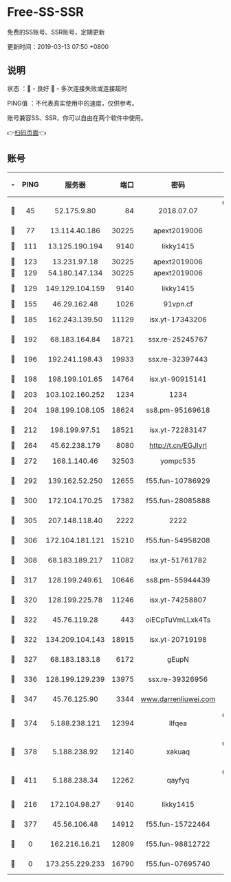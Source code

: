 # Free-SS-SSR

免费的SS账号、SSR账号，定期更新

更新时间：2019-03-13 07:50 +0800

## 说明

状态     ：🙂 - 良好 🙁 - 多次连接失败或连接超时

PING值   ：不代表真实使用中的速度，仅供参考。

账号兼容SS、SSR，你可以自由在两个软件中使用。

👉[扫码页面](https://liesauer.github.io/Free-SS-SSR/)👈

## 账号

|-|PING|服务器|端口|密码|加密方式|区域|
|:----:|:----:|:-----:|-----:|:----:|:----:|:----:|
|🙂|45|52.175.9.80|84|2018.07.07|chacha20-ietf-poly1305|HK|
|🙂|77|13.114.40.186|30225|apext2019006|chacha20|JP|
|🙂|111|13.125.190.194|9140|likky1415|aes-256-cfb|KR|
|🙂|123|13.231.97.18|30225|apext2019006|chacha20|JP|
|🙂|129|54.180.147.134|30225|apext2019006|chacha20|KR|
|🙂|129|149.129.104.159|9140|likky1415|aes-256-cfb|HK|
|🙂|155|46.29.162.48|1026|91vpn.cf|rc4-md5|RU|
|🙂|185|162.243.139.50|11129|isx.yt-17343206|aes-256-cfb|US|
|🙂|192|68.183.164.84|18721|ssx.re-25245767|aes-256-cfb|US|
|🙂|196|192.241.198.43|19933|ssx.re-32397443|aes-256-cfb|US|
|🙂|198|198.199.101.65|14764|isx.yt-90915141|aes-256-cfb|US|
|🙂|203|103.102.160.252|1234|1234|rc4-md5|JP|
|🙂|204|198.199.108.105|18624|ss8.pm-95169618|aes-256-cfb|US|
|🙂|212|198.199.97.51|18521|isx.yt-72283147|aes-256-cfb|US|
|🙂|264|45.62.238.179|8080|http://t.cn/EGJIyrl|rc4-md5|CA|
|🙂|272|168.1.140.46|32503|yompc535|aes-256-cfb|AU|
|🙂|292|139.162.52.250|12655|f55.fun-10786929|aes-256-cfb|SG|
|🙂|300|172.104.170.25|17382|f55.fun-28085888|aes-256-cfb|SG|
|🙂|305|207.148.118.40|2222|2222|aes-256-cfb|SG|
|🙂|306|172.104.181.121|15210|f55.fun-54958208|aes-256-cfb|SG|
|🙂|308|68.183.189.217|11082|isx.yt-51761782|aes-256-cfb|SG|
|🙂|317|128.199.249.61|10646|ss8.pm-55944439|aes-256-cfb|SG|
|🙂|320|128.199.225.78|11246|isx.yt-74258807|aes-256-cfb|SG|
|🙂|322|45.76.119.28|443|oiECpTuVmLLxk4Ts|aes-256-cfb|AU|
|🙂|322|134.209.104.143|18915|isx.yt-20719198|aes-256-cfb|SG|
|🙂|327|68.183.183.18|6172|gEupN|aes-256-cfb|SG|
|🙂|336|128.199.129.239|13975|ssx.re-39326956|aes-256-cfb|SG|
|🙂|347|45.76.125.90|3344|www.darrenliuwei.com|aes-256-cfb|AU|
|🙂|374|5.188.238.121|12394|llfqea|chacha20-ietf-poly1305|BR|
|🙂|378|5.188.238.92|12140|xakuaq|chacha20-ietf-poly1305|BR|
|🙂|411|5.188.238.34|12262|qayfyq|chacha20-ietf-poly1305|BR|
|🙂|216|172.104.98.27|9140|likky1415|aes-256-cfb|JP|
|🙂|377|45.56.106.48|14912|f55.fun-15722464|aes-256-cfb|US|
|🙁|0|162.216.16.21|12809|f55.fun-98812722|aes-256-cfb|US|
|🙁|0|173.255.229.233|16790|f55.fun-07695740|aes-256-cfb|US|
